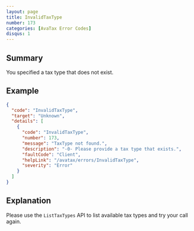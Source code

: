 ```yaml
---
layout: page
title: InvalidTaxType
number: 173
categories: [AvaTax Error Codes]
disqus: 1
---
```


## Summary

You specified a tax type that does not exist.

## Example

```json
{
  "code": "InvalidTaxType",
  "target": "Unknown",
  "details": [
    {
      "code": "InvalidTaxType",
      "number": 173,
      "message": "TaxType not found.",
      "description": "-0- Please provide a tax type that exists.",
      "faultCode": "Client",
      "helpLink": "/avatax/errors/InvalidTaxType",
      "severity": "Error"
    }
  ]
}
```

## Explanation

Please use the `ListTaxTypes` API to list available tax types and try your call again.
